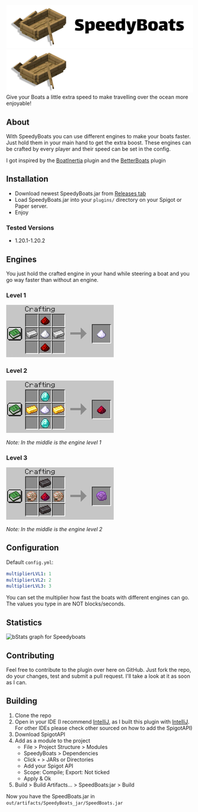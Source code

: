 ![SpeedyBoats Banner light mode](.images/banner_light.png#gh-light-mode-only)![SpeedyBoats Banner light mode](.images/banner_dark.png#gh-dark-mode-only)
Give your Boats a little extra speed to make travelling over the ocean more enjoyable!

## About
With SpeedyBoats you can use different engines to make your boats faster. Just hold them in your main hand to get the extra boost. These engines can be crafted by every player and their speed can be set in the config.

I got inspired by the [BoatInertia](https://github.com/danvanbueren/BoatInertia/tree/main) plugin and the [BetterBoats](https://www.spigotmc.org/resources/betterboats.98545/) plugin

## Installation
- Download newest SpeedyBoats.jar from [Releases tab](https://github.com/siveryt/SpeedyBoats/releases)
- Load SpeedyBoats.jar into your `plugins/` directory on your Spigot or Paper server.
- Enjoy

### Tested Versions
- 1.20.1-1.20.2

## Engines
You just hold the crafted engine in your hand while steering a boat and you go way faster than without an engine.
### Level 1
![Crafting Recipe: Top and bottom row in the middle redstone dust, middle row left and right iron ingot and in the middle sugar](.images/craftingTier1.png)

### Level 2
![Crafting Recipe: Top and bottom row in the middle diamond, middle row left and right gold ingot and in the middle the engine level 1](.images/craftingTier2.png)

_Note: In the middle is the engine level 1_

### Level 3
![Crafting Recipe: Top and bottom row in the middle netherite ingot, middle row left and right nautilus shell and in the middle the engine level 2](.images/craftingTier3.png)

_Note: In the middle is the engine level 2_

## Configuration
Default `config.yml`:
```yaml
multiplierLVL1: 1
multiplierLVL2: 2
multiplierLVL3: 3
```

You can set the multiplier how fast the boats with different engines can go. The values you type in are NOT blocks/seconds.

## Statistics
![bStats graph for Speedyboats](https://bstats.org/signatures/bukkit/Speedyboats.svg)

## Contributing
Feel free to contribute to the plugin over here on GitHub. Just fork the repo, do your changes, test and submit a pull request. I'll take a look at it as soon as I can.

## Building
1. Clone the repo
2. Open in your IDE (I recommend [IntelliJ](https://www.jetbrains.com/idea/), as I built this plugin with [IntelliJ](https://www.jetbrains.com/idea/). For other IDEs please check other sourced on how to add the SpigotAPI)
3. Download SpigotAPI
4. Add as a module to the project
    - File > Project Structure > Modules
    - SpeedyBoats > Dependencies
    - Click `+` > JARs or Directories
    - Add your Spigot API
    - Scope: Compile; Export: Not ticked
    - Apply & Ok
5. Build > Build Artifacts... > SpeedBoats:jar > Build

Now you have the SpeedBoats.jar in `out/artifacts/SpeedyBoats_jar/SpeedBoats.jar`
